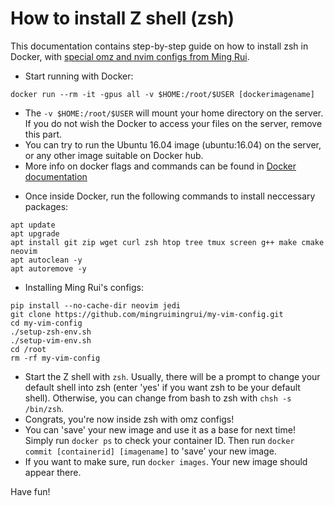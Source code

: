 # How to install Z shell (zsh)
This documentation contains step-by-step guide on how to install zsh in Docker, with [special omz and nvim configs from Ming Rui](https://github.com/mingruimingrui/my-vim-config.git).
* Start running with Docker:
```shell
docker run --rm -it -gpus all -v $HOME:/root/$USER [dockerimagename]
```
  - The `-v $HOME:/root/$USER` will mount your home directory on the server. If you do not wish the Docker to access your files on the server, remove this part.
  - You can try to run the Ubuntu 16.04 image (ubuntu:16.04) on the server, or any other image suitable on Docker hub.
  - More info on docker flags and commands can be found in [Docker documentation](https://docs.docker.com/reference/)
* Once inside Docker, run the following commands to install neccessary packages:
```shell
apt update
apt upgrade
apt install git zip wget curl zsh htop tree tmux screen g++ make cmake neovim
apt autoclean -y
apt autoremove -y
```
* Installing Ming Rui's configs:
```shell
pip install --no-cache-dir neovim jedi
git clone https://github.com/mingruimingrui/my-vim-config.git
cd my-vim-config
./setup-zsh-env.sh
./setup-vim-env.sh
cd /root
rm -rf my-vim-config
```
* Start the Z shell with `zsh`. Usually, there will be a prompt to change your default shell into zsh (enter 'yes' if you want zsh to be your default shell). Otherwise, you can change from bash to zsh with `chsh -s /bin/zsh`.
* Congrats, you're now inside zsh with omz configs!
* You can 'save' your new image and use it as a base for next time! Simply run `docker ps` to check your container ID. Then run `docker commit [containerid] [imagename]` to 'save' your new image. 
* If you want to make sure, run `docker images`. Your new image should appear there.

Have fun!
